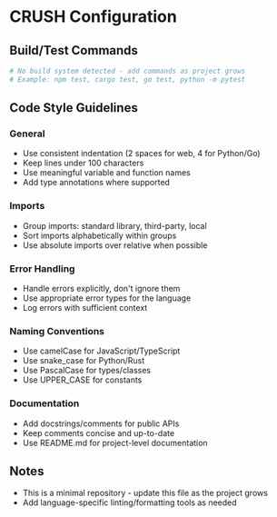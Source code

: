 # CRUSH Configuration

## Build/Test Commands
```bash
# No build system detected - add commands as project grows
# Example: npm test, cargo test, go test, python -m pytest
```

## Code Style Guidelines

### General
- Use consistent indentation (2 spaces for web, 4 for Python/Go)
- Keep lines under 100 characters
- Use meaningful variable and function names
- Add type annotations where supported

### Imports
- Group imports: standard library, third-party, local
- Sort imports alphabetically within groups
- Use absolute imports over relative when possible

### Error Handling
- Handle errors explicitly, don't ignore them
- Use appropriate error types for the language
- Log errors with sufficient context

### Naming Conventions
- Use camelCase for JavaScript/TypeScript
- Use snake_case for Python/Rust
- Use PascalCase for types/classes
- Use UPPER_CASE for constants

### Documentation
- Add docstrings/comments for public APIs
- Keep comments concise and up-to-date
- Use README.md for project-level documentation

## Notes
- This is a minimal repository - update this file as the project grows
- Add language-specific linting/formatting tools as needed